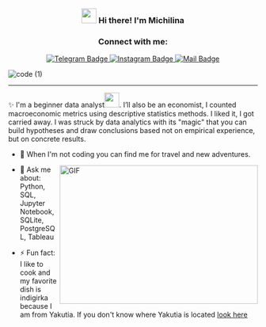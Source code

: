 <!-- Heading -->
<h3 align="center"><img src = "https://raw.githubusercontent.com/MartinHeinz/MartinHeinz/master/wave.gif" width = 30px> Hi there! I'm Michilina</h3>

<div id="badges", align="center">
  <h3> Connect with me: </h3>
</div>

<div id="badges", align="center">
<a href="https://t.me/Michilina1">
     <img src="https://img.shields.io/badge/Telegram-blue?style=for-the-badge&logo=telegram&logoColor=white" alt="Telegram Badge"/>
  </a>
  <a href="https://instagram.com/itsmemichiosipova?igshid=MjEwN2IyYWYwYw==">
    <img src="https://img.shields.io/badge/Instagram-pink?style=for-the-badge&logo=instagram&logoColor=white" alt="Instagram Badge"/>
  </a>
   <a href="mailto:michiosipova@gmail.com">
  <img src="https://img.shields.io/badge/mail-blue?style=for-the-badge&logo=mail&logoColor=white" alt="Mail Badge"/>
  </a>
</div>

![code (1)](https://github.com/Nichylina/Nichylina/assets/127602968/e746e5c8-0fac-4c0b-a667-36a059565853)



 <!-- About section -->

---
✨ I'm a beginner data analyst<img src="https://media.giphy.com/media/WUlplcMpOCEmTGBtBW/giphy.gif" width="30px">. I’ll also be an economist, I counted macroeconomic metrics using descriptive statistics methods. I liked it, I got carried away. I was struck by data analytics with its "magic" that you can build hypotheses and draw conclusions based not on empirical experience, but on concrete results.

- :seedling: When I'm not coding you can find me for travel and new adventures.


<!-- code gif-->
<img align="right" alt="GIF" src="./code.gif" width="400" height="280" />
 

- 💬 Ask me about: Python, SQL, Jupyter Notebook, SQLite, PostgreSQL, Tableau

- ⚡ Fun fact: I like to cook and my favorite dish is indigirka because I am from Yakutia. If you don't know where Yakutia is located [look here](https://www.youtube.com/watch?v=VEcKdbGXZp4)

<!-- About section: END -->
